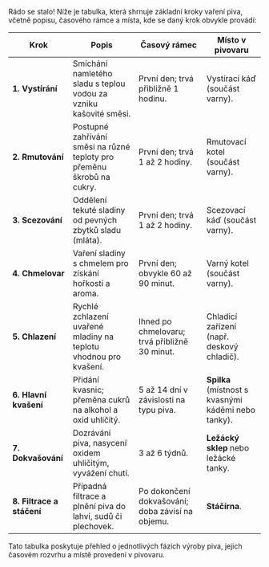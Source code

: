 Rádo se stalo! Níže je tabulka, která shrnuje základní kroky vaření piva, včetně popisu, časového rámce a místa, kde se daný krok obvykle provádí:

| **Krok**               | **Popis**                                                                 | **Časový rámec**                                       | **Místo v pivovaru**                                   |
|------------------------|--------------------------------------------------------------------------|--------------------------------------------------------|--------------------------------------------------------|
| **1. Vystírání**       | Smíchání namletého sladu s teplou vodou za vzniku kašovité směsi.        | První den; trvá přibližně 1 hodinu.                    | Vystírací káď (součást varny).                         |
| **2. Rmutování**       | Postupné zahřívání směsi na různé teploty pro přeměnu škrobů na cukry.   | První den; trvá 1 až 2 hodiny.                         | Rmutovací kotel (součást varny).                       |
| **3. Scezování**       | Oddělení tekuté sladiny od pevných zbytků sladu (mláta).                 | První den; trvá 1 až 2 hodiny.                         | Scezovací káď (součást varny).                         |
| **4. Chmelovar**       | Vaření sladiny s chmelem pro získání hořkosti a aroma.                   | První den; obvykle 60 až 90 minut.                     | Varný kotel (součást varny).                           |
| **5. Chlazení**        | Rychlé zchlazení uvařené mladiny na teplotu vhodnou pro kvašení.         | Ihned po chmelovaru; trvá přibližně 30 minut.          | Chladicí zařízení (např. deskový chladič).             |
| **6. Hlavní kvašení**  | Přidání kvasnic; přeměna cukrů na alkohol a oxid uhličitý.               | 5 až 14 dní v závislosti na typu piva.                 | **Spilka** (místnost s kvasnými káděmi nebo tanky).    |
| **7. Dokvašování**     | Dozrávání piva, nasycení oxidem uhličitým, vyvážení chutí.               | 3 až 6 týdnů.                                          | **Ležácký sklep** nebo ležácké tanky.                  |
| **8. Filtrace a stáčení** | Případná filtrace a plnění piva do lahví, sudů či plechovek.          | Po dokončení dokvašování; doba závisí na objemu.       | **Stáčírna**.                                          |

Tato tabulka poskytuje přehled o jednotlivých fázích výroby piva, jejich časovém rozvrhu a místě provedení v pivovaru. 